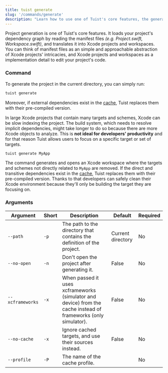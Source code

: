 ```yaml
---
title: tuist generate
slug: '/commands/generate'
description: "Learn how to use one of Tuist's core features, the generation of projects."
---
```


Project generation is one of Tuist's core features.
It loads your project's dependency graph by reading the manifest files _(e.g. Project.swift, Workspace.swift)_, and translates it into
Xcode projects and workspaces.
You can think of manifest files as an simple and approachable abstraction of Xcode projects' intricacies,
and Xcode projects and workspaces as a implementation detail to edit your project's code.

### Command

To generate the project in the current directory, you can simply run:

```bash
tuist generate
```

Moreover, if external dependencies exist in the [cache](building-at-scale/caching.md), Tuist replaces them with their pre-compiled version.

In large Xcode projects that contain many targets and schemes, Xcode can be slow indexing the project.
The build system, which needs to resolve implicit dependencies, might take longer to do so because there are more Xcode objects to analyze.
This is **not ideal for developers' productivity** and for that reason Tuist allows users to focus on a specific target or set of targets.

```bash
tuist generate MyApp
```

The command generates and opens an Xcode workspace where the targets and schemes not directly related to `MyApp` are removed.
If the direct and transitive dependencies exist in the [cache](building-at-scale/caching.md), Tuist replaces them with their pre-compiled version.
Thanks to that developers can safely clean their Xcode environment because they'll only be building the target they are focusing on.

### Arguments

| Argument          | Short | Description                                                                                                    | Default           | Required |
| ----------------- | ----- | -------------------------------------------------------------------------------------------------------------- | ----------------- | -------- |
| `--path`          | `-p`  | The path to the directory that contains the definition of the project.                                         | Current directory | No       |
| `--no-open `      | `-n`  | Don't open the project after generating it.                                                                    | False             | No       |
| `--xcframeworks ` | `-x`  | When passed it uses xcframeworks (simulator and device) from the cache instead of frameworks (only simulator). | False             | No       |
| `--no-cache `     | `-x`  | Ignore cached targets, and use their sources instead.                                                          | False             | No       |
| `--profile `      | `-P`  | The name of the cache profile.                                                                                 |                   | No       |
